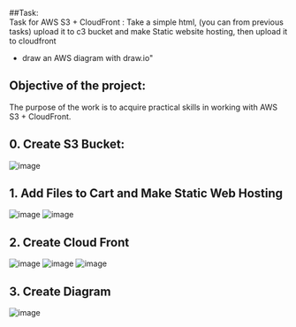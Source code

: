 ##Task: <br>
Task for AWS S3 + CloudFront : Take a simple html, (you can from previous tasks) upload it to c3 bucket and make Static website hosting, then upload it to cloudfront
+ draw an AWS diagram with draw.io" <br>

 ## Objective of the project: <br>
 The purpose of the work is to acquire practical skills in working with  AWS S3 + CloudFront.  <br>
 
 ## 0. Create S3 Bucket:
  ![image](https://user-images.githubusercontent.com/54819434/193280832-1e57f3ec-6620-4c02-9280-80c1e93a9dce.png)

  
  ## 1. Add Files to Cart and Make Static Web Hosting
![image](https://user-images.githubusercontent.com/54819434/193280879-cdf68da2-fa6b-4d5c-9084-c97e902fbedb.png)
![image](https://user-images.githubusercontent.com/54819434/193280962-05c1ea24-8dff-4ef9-ad55-3bd33446935b.png)
  
  ## 2. Create Cloud Front
  ![image](https://user-images.githubusercontent.com/54819434/193281014-086ad598-f311-4495-a536-dd1533673ffc.png)
![image](https://user-images.githubusercontent.com/54819434/193281092-4b24ee8f-76c2-4f1c-a7c3-bd1d002cd15a.png)
![image](https://user-images.githubusercontent.com/54819434/193281173-119ec42b-e7be-401e-bf39-4c2ca2763e22.png)

 
  ## 3. Create Diagram
  
  ![image](https://user-images.githubusercontent.com/54819434/193281194-bc4177c5-fa4b-450a-8202-1f23a83a047a.png)

  
  
  
  
  
  
  
  
  
  
  
  
  
